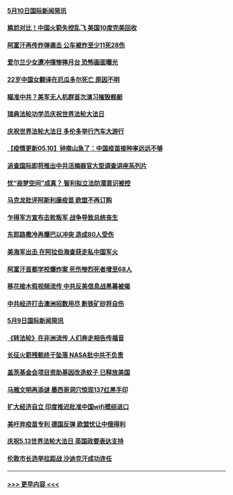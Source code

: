 #### [5月10日国际新闻简讯](../pages/prog202/a103114750.md?t=05102052) 
#### [尴尬对比！中国火箭失控乱飞 美国10度完美回收](../pages/prog202/a103114749.md?t=05102052) 
#### [阿富汗再传炸弹袭击 公车被炸至少11死28伤](../pages/prog202/a103114738.md?t=05102052) 
#### [爱尔兰少女遭冲撞惨摔月台 恐怖画面曝光](../pages/prog202/a103114721.md?t=05102052) 
#### [22岁中国女翻译在厄瓜多尔死亡 原因不明](../pages/prog202/a103114720.md?t=05102052) 
#### [瞄准中共？美军无人机群首次演习摧毁舰艇](../pages/prog202/a103114639.md?t=05102052) 
#### [瑞典法轮功学员庆祝世界法轮大法日](../pages/prog202/a103114578.md?t=05102052) 
#### [庆祝世界法轮大法日 多伦多举行汽车大游行](../pages/prog202/a103114541.md?t=05102052) 
#### [【疫情更新05.10】钟南山急了：中国疫苗接种率远远不够](../pages/prog202/a103114528.md?t=05102052) 
#### [追查国际即将推出中共活摘器官大型调查讲座系列片](../pages/prog202/a103114477.md?t=05102052) 
#### [忧“盗梦空间”成真？ 智利拟立法防潜意识被控](../pages/prog202/a103114461.md?t=05102052) 
#### [马克龙批评阿斯利康疫苗 欧盟不再订购](../pages/prog202/a103114471.md?t=05102052) 
#### [乍得军方宣布击败叛军 战争导致总统丧生](../pages/prog202/a103114473.md?t=05102052) 
#### [东耶路撒冷再爆巴以冲突 造成80人受伤](../pages/prog202/a103114454.md?t=05102052) 
#### [美海军出击 在阿拉伯海查获走私中国军火](../pages/prog202/a103114452.md?t=05102052) 
#### [阿富汗首都学校爆炸案 死伤惨烈死者增至68人](../pages/prog202/a103114447.md?t=05102052) 
#### [移花接木假视频流传 中共反美信息战黑幕被揭](../pages/prog202/a103114372.md?t=05102052) 
#### [中共经济打击澳洲招数用尽 断铁矿砂将自伤](../pages/prog202/a103114355.md?t=05102052) 
#### [5月9日国际新闻简讯](../pages/prog202/a103114329.md?t=05102052) 
#### [《转法轮》在非洲流传 人们奔走相告传福音](../pages/prog202/a103114323.md?t=05102052) 
#### [长征火箭残骸终于坠落 NASA批中共不负责](../pages/prog202/a103114314.md?t=05102052) 
#### [盖茨基金会项目资助基因改造蚊子 已释放美国](../pages/prog202/a103114296.md?t=05102052) 
#### [马雅文明再添谜 墨西哥洞穴惊现137红黑手印](../pages/prog202/a103109062.md?t=05102052) 
#### [扩大经济自立 印度推迟批准中国wifi模组进口](../pages/prog202/a103114162.md?t=05102052) 
#### [美吁弃疫苗专利 德国反弹 欧盟忧让中俄得利](../pages/prog202/a103114139.md?t=05102052) 
#### [庆祝5.13世界法轮大法日 英国政要表达支持](../pages/prog202/a103114117.md?t=05102052) 
#### [伦敦市长选举拉距战 沙迪克汗成功连任](../pages/prog202/a103114122.md?t=05102052) 

----
#### [ >>> 更早内容 <<< ](../indexes/prog202-earlier.md)
